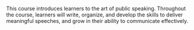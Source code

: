 This course introduces learners to the art of public speaking. Throughout the course, learners will write, organize, and develop the skills to deliver meaningful speeches, and grow in their ability to communicate effectively.
